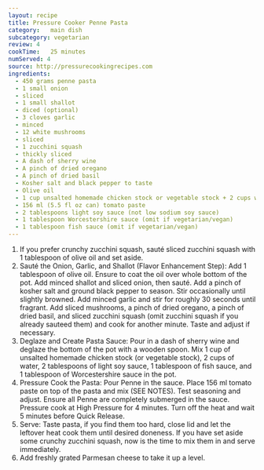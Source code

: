 ```yaml
---
layout: recipe
title: Pressure Cooker Penne Pasta
category:	main dish					
subcategory: vegetarian
review: 4
cookTime:	25 minutes
numServed: 4
source:	http://pressurecookingrecipes.com
ingredients:
  - 450 grams penne pasta
  - 1 small onion
  - sliced
  - 1 small shallot
  - diced (optional)
  - 3 cloves garlic
  - minced
  - 12 white mushrooms
  - sliced
  - 1 zucchini squash
  - thickly sliced
  - A dash of sherry wine
  - A pinch of dried oregano
  - A pinch of dried basil
  - Kosher salt and black pepper to taste
  - Olive oil
  - 1 cup unsalted homemade chicken stock or vegetable stock + 2 cups water
  - 156 ml (5.5 fl oz can) tomato paste
  - 2 tablespoons light soy sauce (not low sodium soy sauce)
  - 1 tablespoon Worcestershire sauce (omit if vegetarian/vegan)
  - 1 tablespoon fish sauce (omit if vegetarian/vegan)
---
```


1. If you prefer crunchy zucchini squash, sauté sliced zucchini squash with 1 tablespoon of olive oil and set aside.
2. Sauté the Onion, Garlic, and Shallot (Flavor Enhancement Step): Add 1 tablespoon of olive oil. Ensure to coat the oil over whole bottom of the pot. Add minced shallot and sliced onion, then sauté. Add a pinch of kosher salt and ground black pepper to season. Stir occasionally until slightly browned. Add minced garlic and stir for roughly 30 seconds until fragrant. Add sliced mushrooms, a pinch of dried oregano, a pinch of dried basil, and sliced zucchini squash (omit zucchini squash if you already sauteed them) and cook for another minute. Taste and adjust if necessary.
3. Deglaze and Create Pasta Sauce: Pour in a dash of sherry wine and deglaze the bottom of the pot with a wooden spoon. Mix 1 cup of unsalted homemade chicken stock (or vegetable stock), 2 cups of water, 2 tablespoons of light soy sauce, 1 tablespoon of fish sauce, and 1 tablespoon of Worcestershire sauce in the pot.
4. Pressure Cook the Pasta: Pour Penne in the sauce. Place 156 ml tomato paste on top of the pasta and mix (SEE NOTES). Test seasoning and adjust. Ensure all Penne are completely submerged in the sauce. Pressure cook at High Pressure for 4 minutes. Turn off the heat and wait 5 minutes before Quick Release.
5. Serve: Taste pasta, if you find them too hard, close lid and let the leftover heat cook them until desired doneness. If you have set aside some crunchy zucchini squash, now is the time to mix them in and serve immediately.
6. Add freshly grated Parmesan cheese to take it up a level.
